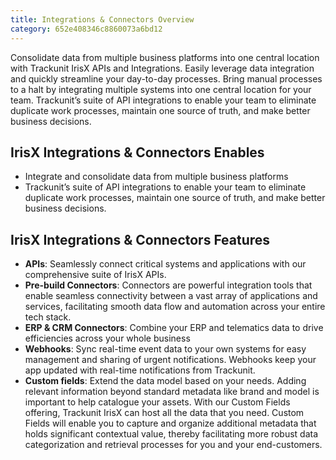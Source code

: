 ```yaml
---
title: Integrations & Connectors Overview
category: 652e408346c8860073a6bd12
---
```


Consolidate data from multiple business platforms into one central location with Trackunit IrisX APIs and Integrations. Easily leverage data integration and quickly streamline your day-to-day processes. Bring manual processes to a halt by integrating multiple systems into one central location for your team.
Trackunit’s suite of API integrations to enable your team to eliminate duplicate work processes, maintain one source of truth, and make better business decisions.  

## IrisX Integrations & Connectors Enables
- Integrate and consolidate data from multiple business platforms
- Trackunit’s suite of API integrations to enable your team to eliminate duplicate work processes, maintain one source of truth, and make better business decisions.  


## IrisX Integrations & Connectors Features

- **APIs**: Seamlessly connect critical systems and applications with our comprehensive suite of IrisX APIs.
- **Pre-build Connectors**: Connectors are powerful integration tools that enable seamless connectivity between a vast array of applications and services, facilitating smooth data flow and automation across your entire tech stack.
- **ERP & CRM Connectors**: Combine your ERP and telematics data to drive efficiencies across your whole business
- **Webhooks**: Sync real-time event data to your own systems for easy management and sharing of urgent notifications. Webhooks keep your app updated with real-time notifications from Trackunit.
- **Custom fields**: Extend the data model based on your needs. Adding relevant information beyond standard metadata like brand and model is important to help catalogue your assets. With our Custom Fields offering, Trackunit IrisX can host all the data that you need. Custom Fields will enable you to capture and organize additional metadata that holds significant contextual value, thereby facilitating more robust data categorization and retrieval processes for you and your end-customers.